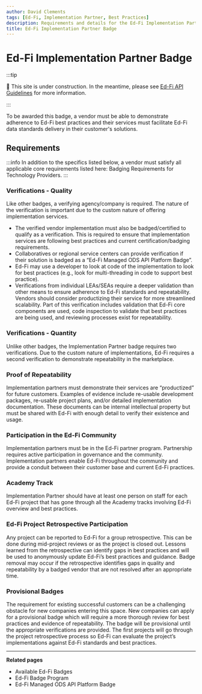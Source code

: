 ```yaml
---
author: David Clements
tags: [Ed-Fi, Implementation Partner, Best Practices]
description: Requirements and details for the Ed-Fi Implementation Partner Badge.
title: Ed-Fi Implementation Partner Badge
---
```


# Ed-Fi Implementation Partner Badge
:::tip

🚧 This site is under construction. In the meantime, please see
[Ed-Fi API Guidelines](https://edfi.atlassian.net/wiki/spaces/EFAPIGUIDE/overview)
for more information.

:::

To be awarded this badge, a vendor must be able to demonstrate adherence to Ed-Fi best practices and their services must facilitate Ed-Fi data standards delivery in their customer's solutions.

## Requirements
:::info
 In addition to the specifics listed below, a vendor must satisfy all applicable core requirements listed here: Badging Requirements for Technology Providers.
:::

### Verifications - Quality
Like other badges, a verifying agency/company is required. The nature of the verification is important due to the custom nature of offering implementation services.
- The verified vendor implementation must also be badged/certified to qualify as a verification. This is required to ensure that implementation services are following best practices and current certification/badging requirements.
- Collaboratives or regional service centers can provide verification if their solution is badged as a “Ed-Fi Managed ODS API Platform Badge”.
- Ed-Fi may use a developer to look at code of the implementation to look for best practices (e.g., look for multi-threading in code to support best practice).
- Verifications from individual LEAs/SEAs require a deeper validation than other means to ensure adherence to Ed-Fi standards and repeatability. Vendors should consider productizing their service for more streamlined scalability. Part of this verification includes validation that Ed-Fi core components are used, code inspection to validate that best practices are being used, and reviewing processes exist for repeatability.

### Verifications - Quantity
Unlike other badges, the Implementation Partner badge requires two verifications. Due to the custom nature of implementations, Ed-Fi requires a second verification to demonstrate repeatability in the marketplace.

### Proof of Repeatability
Implementation partners must demonstrate their services are “productized” for future customers. Examples of evidence include re-usable development packages, re-usable project plans, and/or detailed implementation documentation. These documents can be internal intellectual property but must be shared with Ed-Fi with enough detail to verify their existence and usage.

### Participation in the Ed-Fi Community
Implementation partners must be in the Ed-Fi partner program. Partnership requires active participation in governance and the community. Implementation partners enable Ed-Fi throughout the community and provide a conduit between their customer base and current Ed-Fi practices.

### Academy Track
Implementation Partner should have at least one person on staff for each Ed-Fi project that has gone through all the Academy tracks involving Ed-Fi overview and best practices.

### Ed-Fi Project Retrospective Participation
Any project can be reported to Ed-Fi for a group retrospective. This can be done during mid-project reviews or as the project is closed out. Lessons learned from the retrospective can identify gaps in best practices and will be used to anonymously update Ed-Fi’s best practices and guidance. Badge removal may occur if the retrospective identifies gaps in quality and repeatability by a badged vendor that are not resolved after an appropriate time.

### Provisional Badges
The requirement for existing successful customers can be a challenging obstacle for new companies entering this space. New companies can apply for a provisional badge which will require a more thorough review for best practices and evidence of repeatability. The badge will be provisional until the appropriate verifications are provided. The first projects will go through the project retrospective process so Ed-Fi can evaluate the project’s implementations against Ed-Fi standards and best practices.

---

**Related pages**

- Available Ed-Fi Badges
- Ed-Fi Badge Program
- Ed-Fi Managed ODS API Platform Badge
